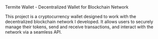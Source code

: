 Termite Wallet - Decentralized Wallet for Blockchain Network

This project is a cryptocurrency wallet designed to work with the decentralized blockchain network I developed.
It allows users to securely manage their tokens, send and receive transactions, and interact with the network via a seamless API.
